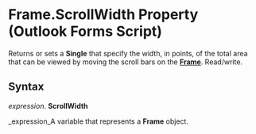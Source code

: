
# Frame.ScrollWidth Property (Outlook Forms Script)

Returns or sets a  **Single** that specify the width, in points, of the total area that can be viewed by moving the scroll bars on the **[Frame](5fb494d3-8e00-852a-c361-0e99358b1ce8.md)**. Read/write.


## Syntax

 _expression_. **ScrollWidth**

 _expression_A variable that represents a  **Frame** object.

